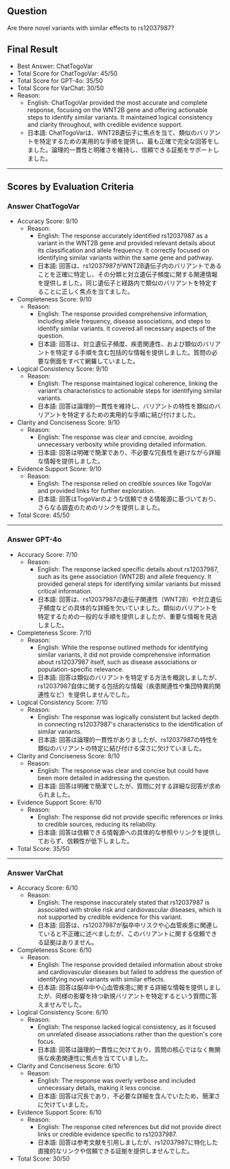 ## Question

Are there novel variants with similar effects to rs12037987?

## Final Result

- Best Answer: ChatTogoVar
- Total Score for ChatTogoVar: 45/50
- Total Score for GPT-4o: 35/50
- Total Score for VarChat: 30/50
- Reason:
  - English: ChatTogoVar provided the most accurate and complete response, focusing on the WNT2B gene and offering actionable steps to identify similar variants. It maintained logical consistency and clarity throughout, with credible evidence support.
  - 日本語: ChatTogoVarは、WNT2B遺伝子に焦点を当て、類似のバリアントを特定するための実用的な手順を提供し、最も正確で完全な回答をしました。論理的一貫性と明確さを維持し、信頼できる証拠をサポートしました。

---

## Scores by Evaluation Criteria

### Answer ChatTogoVar
- Accuracy Score: 9/10
  - Reason: 
    - English: The response accurately identified rs12037987 as a variant in the WNT2B gene and provided relevant details about its classification and allele frequency. It correctly focused on identifying similar variants within the same gene and pathway.
    - 日本語: 回答は、rs12037987がWNT2B遺伝子内のバリアントであることを正確に特定し、その分類と対立遺伝子頻度に関する関連情報を提供しました。同じ遺伝子と経路内で類似のバリアントを特定することに正しく焦点を当てました。
- Completeness Score: 9/10
  - Reason: 
    - English: The response provided comprehensive information, including allele frequency, disease associations, and steps to identify similar variants. It covered all necessary aspects of the question.
    - 日本語: 回答は、対立遺伝子頻度、疾患関連性、および類似のバリアントを特定する手順を含む包括的な情報を提供しました。質問の必要な側面をすべて網羅していました。
- Logical Consistency Score: 9/10
  - Reason: 
    - English: The response maintained logical coherence, linking the variant's characteristics to actionable steps for identifying similar variants.
    - 日本語: 回答は論理的一貫性を維持し、バリアントの特性を類似のバリアントを特定するための実用的な手順に結び付けました。
- Clarity and Conciseness Score: 9/10
  - Reason: 
    - English: The response was clear and concise, avoiding unnecessary verbosity while providing detailed information.
    - 日本語: 回答は明確で簡潔であり、不必要な冗長性を避けながら詳細な情報を提供しました。
- Evidence Support Score: 9/10
  - Reason: 
    - English: The response relied on credible sources like TogoVar and provided links for further exploration.
    - 日本語: 回答はTogoVarのような信頼できる情報源に基づいており、さらなる調査のためのリンクを提供しました。
- Total Score: 45/50

---

### Answer GPT-4o
- Accuracy Score: 7/10
  - Reason: 
    - English: The response lacked specific details about rs12037987, such as its gene association (WNT2B) and allele frequency. It provided general steps for identifying similar variants but missed critical information.
    - 日本語: 回答は、rs12037987の遺伝子関連性（WNT2B）や対立遺伝子頻度などの具体的な詳細を欠いていました。類似のバリアントを特定するための一般的な手順を提供しましたが、重要な情報を見逃しました。
- Completeness Score: 7/10
  - Reason: 
    - English: While the response outlined methods for identifying similar variants, it did not provide comprehensive information about rs12037987 itself, such as disease associations or population-specific relevance.
    - 日本語: 回答は類似のバリアントを特定する方法を概説しましたが、rs12037987自体に関する包括的な情報（疾患関連性や集団特異的関連性など）を提供しませんでした。
- Logical Consistency Score: 7/10
  - Reason: 
    - English: The response was logically consistent but lacked depth in connecting rs12037987's characteristics to the identification of similar variants.
    - 日本語: 回答は論理的一貫性がありましたが、rs12037987の特性を類似のバリアントの特定に結び付ける深さに欠けていました。
- Clarity and Conciseness Score: 8/10
  - Reason: 
    - English: The response was clear and concise but could have been more detailed in addressing the question.
    - 日本語: 回答は明確で簡潔でしたが、質問に対する詳細な回答が求められました。
- Evidence Support Score: 6/10
  - Reason: 
    - English: The response did not provide specific references or links to credible sources, reducing its reliability.
    - 日本語: 回答は信頼できる情報源への具体的な参照やリンクを提供しておらず、信頼性が低下しました。
- Total Score: 35/50

---

### Answer VarChat
- Accuracy Score: 6/10
  - Reason: 
    - English: The response inaccurately stated that rs12037987 is associated with stroke risk and cardiovascular diseases, which is not supported by credible evidence for this variant.
    - 日本語: 回答は、rs12037987が脳卒中リスクや心血管疾患に関連していると不正確に述べましたが、このバリアントに関する信頼できる証拠はありません。
- Completeness Score: 6/10
  - Reason: 
    - English: The response provided detailed information about stroke and cardiovascular diseases but failed to address the question of identifying novel variants with similar effects.
    - 日本語: 回答は脳卒中や心血管疾患に関する詳細な情報を提供しましたが、同様の影響を持つ新規バリアントを特定するという質問に答えませんでした。
- Logical Consistency Score: 6/10
  - Reason: 
    - English: The response lacked logical consistency, as it focused on unrelated disease associations rather than the question's core focus.
    - 日本語: 回答は論理的一貫性に欠けており、質問の核心ではなく無関係な疾患関連性に焦点を当てていました。
- Clarity and Conciseness Score: 6/10
  - Reason: 
    - English: The response was overly verbose and included unnecessary details, making it less concise.
    - 日本語: 回答は冗長であり、不必要な詳細を含んでいたため、簡潔さに欠けていました。
- Evidence Support Score: 6/10
  - Reason: 
    - English: The response cited references but did not provide direct links or credible evidence specific to rs12037987.
    - 日本語: 回答は参考文献を引用しましたが、rs12037987に特化した直接的なリンクや信頼できる証拠を提供しませんでした。
- Total Score: 30/50